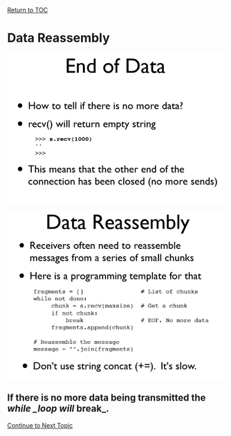 <a href="https://github.com/CyberTrainingUSAF/08-Network-Programming/blob/master/00-Table-of-Contents.md" rel="Return to TOC"> Return to TOC </a>

# Data Reassembly

![](../../.gitbook/assets/chunk1.PNG)

![](../../.gitbook/assets/chunk.PNG)

## If there is no more data being transmitted the _**while** \_loop will_ **break**\_**.**

<a href="https://github.com/CyberTrainingUSAF/08-Network-Programming/blob/master/03-intro-to-sockets/review.md" > Continue to Next Topic </a>
